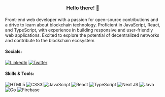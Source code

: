 <h3 align='center'>Hello there! 👋 </h3>

#### 
Front-end web developer with a passion for open-source contributions and a drive to learn about blockchain technology. Proficient in JavaScript, React, and TypeScript, with experience in building responsive and user-friendly web applications. Excited to explore the potential of decentralized networks and contribute to the blockchain ecosystem.

#### Socials:
[![LinkedIn](https://img.shields.io/badge/LinkedIn-%230077B5.svg?logo=linkedin&logoColor=white)](https://linkedin.com/in/dushmanta05) [![Twitter](https://img.shields.io/badge/Twitter-%231DA1F2.svg?logo=Twitter&logoColor=white)](https://twitter.com/dushmanta05)

#### Skills & Tools:
![HTML5](https://img.shields.io/badge/HTML5-%23E34F26.svg?style=flat&logo=html5&logoColor=white) ![CSS3](https://img.shields.io/badge/CSS3-%231572B6.svg?style=flat&logo=css3&logoColor=white) ![JavaScript](https://img.shields.io/badge/JavaScript-%23323330.svg?style=flat&logo=javascript&logoColor=%23F7DF1E) ![React](https://img.shields.io/badge/React-%2320232a.svg?style=flat&logo=react&logoColor=%2361DAFB) ![TypeScript](https://img.shields.io/badge/TypeScript-%23007ACC.svg?style=flat&logo=typescript&logoColor=white) ![Next JS](https://img.shields.io/badge/Next-black?style=flat&logo=next.js&logoColor=white) ![Java](https://img.shields.io/badge/Java-%23ED8B00.svg?style=flat&logo=java&logoColor=white) ![Go](https://img.shields.io/badge/Go-%2300ADD8.svg?style=flat&logo=go&logoColor=white) ![Firebase](https://img.shields.io/badge/Firebase-%23039BE5.svg?style=flat&logo=firebase)

